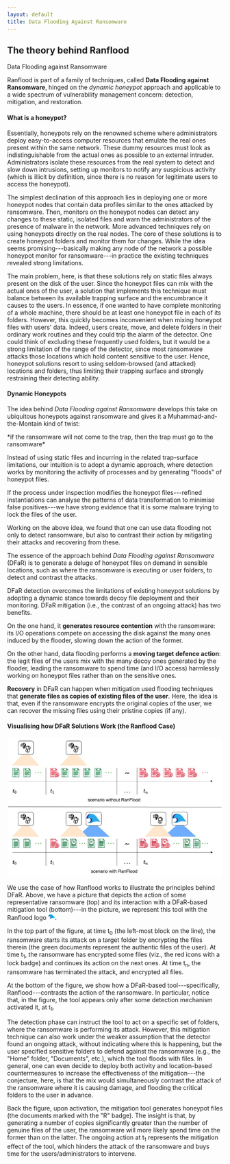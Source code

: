 ```yaml
---
layout: default
title: Data Flooding Against Ransomware
---
```


<div class="container">

<div class="section-title">
  <h2>The theory behind Ranflood</h2>
  <p>Data Flooding against Ransomware</p>
</div>

<div class="row content" markdown="1">

Ranflood is part of a family of techniques, called **Data Flooding against
Ransomware**, hinged on the *dynamic honeypot* approach and applicable to a
wide spectrum of vulnerability management concern: detection, mitigation, and
restoration.

</div>

<div class="row content" markdown="1">

#### What is a honeypot?

Essentially, honeypots rely on the renowned scheme where administrators deploy
easy-to-access computer resources that emulate the real ones present within the
same network. These dummy resources must look as indistinguishable from the
actual ones as possible to an external intruder. Administrators isolate these
resources from the real system to detect and slow down intrusions, setting up
monitors to notify any suspicious activity (which is illicit by definition,
since there is no reason for legitimate users to access the honeypot). 

The simplest declination of this approach lies in deploying one or more honeypot
nodes that contain data profiles similar to the ones attacked by ransomware.
Then, monitors on the honeypot nodes can detect any changes to these static,
isolated files and warn the administrators of the presence of malware in the
network. More advanced techniques rely on using honeypots directly on the real
nodes. The core of these solutions is to create honeypot folders and monitor
them for changes. While the idea seems promising---basically making any node of
the network a possible honeypot monitor for ransomware---in practice the
existing techniques revealed strong limitations. 

The main problem, here, is that these solutions rely on static files always
present on the disk of the user. Since the honeypot files can mix with the
actual ones of the user, a solution that implements this technique must balance
between its available trapping surface and the encumbrance it causes to the
users. In essence, if one wanted to have complete monitoring of a whole machine,
there should be at least one honeypot file in each of its folders. However, this
quickly becomes inconvenient when mixing honeypot files with users' data.
Indeed, users create, move, and delete folders in their ordinary work routines
and they could trip the alarm of the detector. One could think of excluding
these frequently used folders, but it would be a strong limitation of the range
of the detector, since most ransomware attacks those locations which hold
content sensitive to the user. Hence, honeypot solutions resort to using
seldom-browsed (and attacked) locations and folders, thus limiting their
trapping surface and strongly restraining their detecting ability. 

</div>

<div class="row content" markdown="1">

#### Dynamic Honeypots

The idea behind *Data Flooding against Ransomware* develops this take on ubiquitous
honeypots against ransomware and gives it a Muhammad-and-the-Montain kind of
twist:

<div class="col-8 offset-2 pt-3 pb-1 text-center alert alert-info">
<p class="text-center" markdown="1">*if the ransomware will not come to the trap, then the trap must go to the
ransomware*</p>
</div>

Instead of using static files and incurring in the related trap-surface
limitations, our intuition is to adopt a dynamic approach, where detection works
by monitoring the activity of processes and by generating "floods" of honeypot
files. 

If the process under inspection modifies the honeypot files---refined
instantiations can analyse the patterns of data transformation to minimise false
positives---we have strong evidence that it is some malware trying to lock the
files of the user. 

Working on the above idea, we found that one can use data flooding not only to
detect ransomware, but also to contrast their action by mitigating their attacks
and recovering from these. 

<div class="col-10 offset-1 alert alert-success" markdown="1">

The essence of the approach behind *Data Flooding against Ransomware* (DFaR) is
to generate a deluge of honeypot files on demand in sensible locations, such as
where the ransomware is executing or user folders, to detect and contrast the
attacks. 

DFaR detection overcomes the limitations of existing honeypot solutions by
adopting a dynamic stance towards decoy file deployment and their monitoring.
DFaR mitigation (i.e., the contrast of an ongoing attack) has two benefits. 

On
the one hand, it **generates resource contention** with the ransomware: its I/O
operations compete on accessing the disk against the many ones induced by the
flooder, slowing down the action of the former. 

On the other hand, data flooding performs a **moving target defence action**:
the legit files of the users mix with the many decoy ones generated by the
flooder, leading the ransomware to spend time (and I/O access) harmlessly
working on honeypot files rather than on the sensitive ones. 

**Recovery** in DFaR can happen when mitigation used flooding techniques that
**generate files as copies of existing files of the user**. Here, the idea is that,
even if the ransomware encrypts the original copies of the user, we can recover
the missing files using their pristine copies (if any).
</div>

</div>

<div class="row content" markdown="1">

#### Visualising how DFaR Solutions Work (the Ranflood Case)

  <img class="mx-auto d-block img-fluid" src="/images/scenarii.jpg">

We use the case of how Ranflood works to illustrate the principles behind DFaR.
Above, we have a picture that depicts the action of some
representative ransomware (top) and its interaction with a DFaR-based
mitigation tool (bottom)---in the picture, we represent this tool with the
Ranflood logo ![Ranflood logo](/images/favicon/favicon-16x16.png). 

In the top part of the figure, at time t<sub>0</sub> (the left-most block on the
line), the ransomware starts its attack on a target folder by encrypting the
files therein (the green documents represent the authentic files of the user).
At time t<sub>1</sub>, the ransomware has encrypted some files (viz., the red
icons with a lock badge) and continues its action on the next ones. At time
t<sub>n</sub>, the ransomware has terminated the attack, and encrypted all
files. 

At the bottom of the figure, we show how a DFaR-based tool---specifically,
Ranflood---contrasts the action of the ransomware. In particular, notice that,
in the figure, the tool appears only after some detection mechanism activated
it, at t<sub>1</sub>. 

The detection phase can instruct the tool to act on a specific set of folders,
where the ransomware is performing its attack. However, this mitigation
technique can also work under the weaker assumption that the detector found an
ongoing attack, without indicating where this is happening, but the user
specified sensitive folders to defend against the ransomware (e.g., the "Home"
folder, "Documents", etc.), which the tool floods with files. In general, one
can even decide to deploy both activity and location-based countermeasures to
increase the effectiveness of the mitigation---the conjecture, here, is that the
mix would simultaneously contrast the attack of the ransomware where it is
causing damage, and flooding the critical folders to the user in advance. 

Back the figure, upon activation, the mitigation tool generates honeypot files
(the documents marked with the "R" badge). The insight is that, by generating a
number of copies significantly greater than the number of genuine files of the
user, the ransomware will more likely spend time on the former than on the
latter. The ongoing action at t<sub>1</sub> represents the mitigation effect of
the tool, which hinders the attack of the ransomware and buys time for the
users/administrators to intervene.

</div>